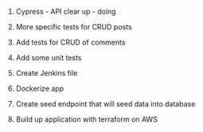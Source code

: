 1. Cypress - API clear up - doing
2. More specific tests for CRUD posts 
3. Add tests for CRUD of comments 


4. Add some unit tests
5. Create Jenkins file
6. Dockerize app
7. Create seed endpoint that will seed data into database
8. Build up application with terraform on AWS

